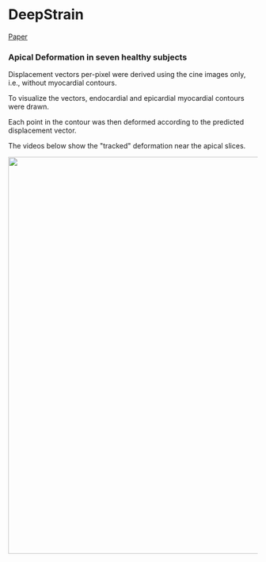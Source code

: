 
# DeepStrain
[Paper](https://www.frontiersin.org/articles/10.3389/fcvm.2021.730316/full)

### Apical Deformation in seven healthy subjects 

Displacement vectors per-pixel were derived using the cine images only, i.e., without myocardial contours.

To visualize the vectors, endocardial and epicardial myocardial contours were drawn. 

Each point in the contour was then deformed according to the predicted displacement vector. 

The videos below show the "tracked" deformation near the apical slices. 

<img src='video_3.gif' align="right" width=800>
